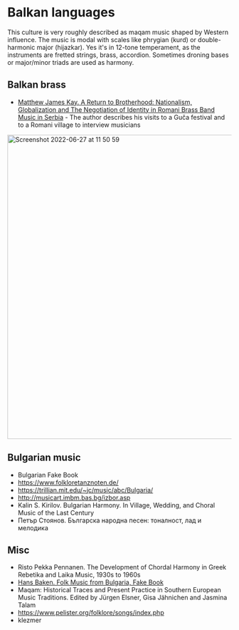 # Balkan languages

This culture is very roughly described as maqam music shaped by Western influence. The music is modal with scales like phrygian (kurd) or double-harmonic major (hijazkar). Yes it's in 12-tone temperament, as the instruments are fretted strings, brass, accordion. Sometimes droning bases or major/minor triads are used as harmony.

## Balkan brass

- [Matthew James Kay. A Return to Brotherhood: Nationalism, Globalization and The Negotiation of Identity in Romani Brass Band Music in Serbia](https://d.lib.msu.edu/etd/47911/datastream/OBJ/view) - The author describes his visits to a Guča festival and to a Romani village to interview musicians

<img width="683" alt="Screenshot 2022-06-27 at 11 50 59" src="https://user-images.githubusercontent.com/1491908/175868701-372d0698-26c0-453f-8886-3e4974b7f105.png">

## Bulgarian music

- Bulgarian Fake Book
- https://www.folkloretanznoten.de/
- https://trillian.mit.edu/~jc/music/abc/Bulgaria/
- http://musicart.imbm.bas.bg/izbor.asp
- Kalin S. Kirilov. Bulgarian Harmony. In Village, Wedding, and Choral Music of the Last Century
- Петър Стоянов. Българска народна песен: тоналност, лад и мелодика


## Misc

- Risto Pekka Pennanen. The Development of Chordal Harmony in Greek Rebetika and Laika Music, 1930s to 1960s
- [Hans Baken. Folk Music from Bulgaria, Fake Book](https://hjj.home.xs4all.nl/Bladmuziek/Fakebook_Bulgarian_Music.pdf)
- Maqam: Historical Traces and Present Practice in Southern European Music Traditions. Edited by Jürgen Elsner, Gisa Jähnichen and Jasmina Talam
- https://www.pelister.org/folklore/songs/index.php
- klezmer
